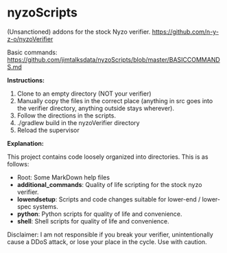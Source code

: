 # nyzoScripts
(Unsanctioned) addons for the stock Nyzo verifier. https://github.com/n-y-z-o/nyzoVerifier

Basic commands: https://github.com/jimtalksdata/nyzoScripts/blob/master/BASICCOMMANDS.md

**Instructions:**

1. Clone to an empty directory (NOT your verifier)
2. Manually copy the files in the correct place (anything in src goes into the verifier directory, anything outside stays wherever).
3. Follow the directions in the scripts.
4. ./gradlew build in the nyzoVerifier directory
5. Reload the supervisor

**Explanation:**

This project contains code loosely organized into directories. This is as follows:
- Root: Some MarkDown help files
- **additional_commands**: Quality of life scripting for the stock nyzo verifier.
- **lowendsetup**: Scripts and code changes suitable for lower-end / lower-spec systems.
- **python**: Python scripts for quality of life and convenience.
- **shell**: Shell scripts for quality of life and convenience.

Disclaimer: I am not responsible if you break your verifier, unintentionally cause a DDoS attack, or lose your place in the cycle. Use with caution.


